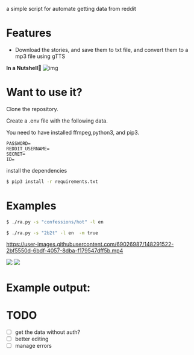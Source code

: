 
a simple script for automate getting data from reddit 

<h1>Features</h1>

- Download the stories, and save them to txt file, and convert them to a mp3 file using gTTS

**In a Nutshell🥜**
![img](https://media.discordapp.net/attachments/907631182240436305/938193021927817266/Screen_Shot_2022-02-01_at_16.01.42.png)

<h1>Want to use it?</h1>

Clone the repository.

Create a .env file with the following data.

You need to have installed ffmpeg,python3, and pip3.

```
PASSWORD=
REDDIT_USERNAME=
SECRET=
ID=
```

install the dependencies

```bash
$ pip3 install -r requirements.txt
```

<h1>Examples</h1>

```bash
$ ./ra.py -s "confessions/hot" -l en 
```


```bash
$ ./ra.py -s "2b2t" -l en  -m true
```
https://user-images.githubusercontent.com/69026987/148291522-2bf5550d-6bdf-4057-8dba-f179547dff5b.mp4

<img src="https://media.discordapp.net/attachments/786759600245309460/928214984771657788/unknown.png?width=631&height=432">


<img src="https://media.discordapp.net/attachments/786759600245309460/928217146654334976/unknown.png?width=223&height=432">

<h1>Example output:</h1>



<h1>TODO</h1>

- [ ] get the data without auth?
- [ ] better editing 
- [ ] manage errors
